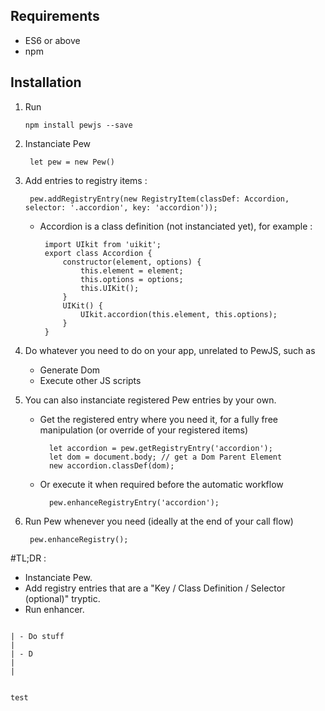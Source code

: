 ## Requirements

* ES6 or above
* npm

## Installation

1. Run 

       npm install pewjs --save
        
2. Instanciate Pew 

        let pew = new Pew()
        
3. Add entries to registry items :

        pew.addRegistryEntry(new RegistryItem(classDef: Accordion, selector: '.accordion', key: 'accordion'));

    *  Accordion is  a class definition (not instanciated yet), for example :
    
            import UIkit from 'uikit';
            export class Accordion {
                constructor(element, options) {
                    this.element = element;
                    this.options = options;
                    this.UIKit();
                }
                UIKit() {
                    UIkit.accordion(this.element, this.options);
                }
            }

4. Do whatever you need to do on your app, unrelated to PewJS, such as
    * Generate Dom
    * Execute other JS scripts
5. You can also instanciate registered Pew entries by your own.
    * Get the registered entry where you need it, for a fully free manipulation (or override of your registered items)
    
            let accordion = pew.getRegistryEntry('accordion');
            let dom = document.body; // get a Dom Parent Element
            new accordion.classDef(dom);
        
    * Or execute it when required before the automatic workflow
    
            pew.enhanceRegistryEntry('accordion');
            
6. Run Pew whenever you need (ideally at the end of your call flow)

        pew.enhanceRegistry();
        
#TL;DR :
- Instanciate Pew.
- Add registry entries that are a "Key / Class Definition / Selector (optional)" tryptic.
- Run enhancer.


``````````

| - Do stuff
|
| - D
|
|


test
